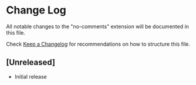 # Change Log

All notable changes to the "no-comments" extension will be documented in this file.

Check [Keep a Changelog](http://keepachangelog.com/) for recommendations on how to structure this file.

## [Unreleased]

- Initial release